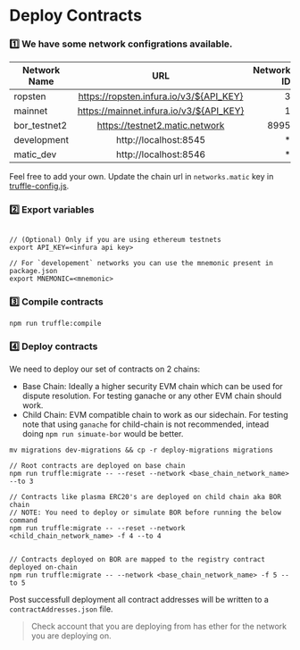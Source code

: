 # Deploy Contracts

### :one: We have some network configrations available.

| Network Name |                   URL                   | Network ID |
| ------------ | :-------------------------------------: | ---------: |
| ropsten      | https://ropsten.infura.io/v3/${API_KEY} |          3 |
| mainnet      | https://mainnet.infura.io/v3/${API_KEY} |          1 |
| bor_testnet2 |     https://testnet2.matic.network      |       8995 |
| development  |          http://localhost:8545          |         \* |
| matic_dev    |          http://localhost:8546          |         \* |

Feel free to add your own. Update the chain url in `networks.matic` key in [truffle-config.js](../truffle-config.js).

### :two: Export variables

```

// (Optional) Only if you are using ethereum testnets
export API_KEY=<infura api key>

// For `developement` networks you can use the mnemonic present in package.json
export MNEMONIC=<mnemonic>
```

### :three: Compile contracts

```
npm run truffle:compile
```

### :four: Deploy contracts

We need to deploy our set of contracts on 2 chains:

- Base Chain: Ideally a higher security EVM chain which can be used for dispute resolution. For testing ganache or any other EVM chain should work.
- Child Chain: EVM compatible chain to work as our sidechain. For testing note that using `ganache` for child-chain is not recommended, intead doing `npm run simuate-bor` would be better.

```
mv migrations dev-migrations && cp -r deploy-migrations migrations

// Root contracts are deployed on base chain
npm run truffle:migrate -- --reset --network <base_chain_network_name> --to 3

// Contracts like plasma ERC20's are deployed on child chain aka BOR chain
// NOTE: You need to deploy or simulate BOR before running the below command
npm run truffle:migrate -- --reset --network <child_chain_network_name> -f 4 --to 4


// Contracts deployed on BOR are mapped to the registry contract deployed on-chain
npm run truffle:migrate -- --network <base_chain_network_name> -f 5 --to 5
```

Post successfull deployment all contract addresses will be written to a `contractAddresses.json` file.

> Check account that you are deploying from has ether for the network you are deploying on.
